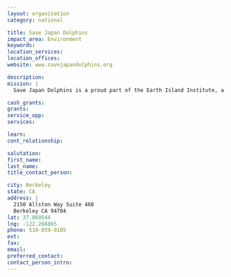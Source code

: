 ```yaml
---
layout: organization
category: national

title: Save Japan Dolphins
impact_area: Environment
keywords: 
location_services: 
location_offices: 
website: www.savejapandolphins.org

description: 
mission: |
  Save Japan Dolphins is a proud part of the Earth Island Institute, a non-profit, tax deductible organization founded in 1982. The Earth Island Institute has a long and active history in dolphin-related causes. In 1986, through the International Marine Mammal Project, EII organized a campaign to urge U.S. tuna companies to end the practice of intentionally chasing and netting dolphins with purse seine nets, and to adopt "Dolphin Safe" fishing practices to prevent the drowning of dolphins in tuna nets. This campaign included a consumer pressure, litigation, and revisions of the US Marine Mammal Protection Act. In 1990 a major breakthrough was achieved and the first companies pledged to become dolphin-safe. Through the International Monitoring Program, the Earth Island Institute regularly inspects tuna companies to insure consumers that the tuna they buy is truly "dolphin safe."

cash_grants: 
grants: 
service_opp: 
services: 

learn: 
cont_relationship: 

salutation: 
first_name: 
last_name: 
title_contact_person: 

city: Berkeley
state: CA
address: |
  2150 Allston Way Suite 460  
  Berkeley CA 94704
lat: 37.869544
lng: -122.266865
phone: 510-859-9105
ext: 
fax: 
email: 
preferred_contact: 
contact_person_intro: 
---
```

